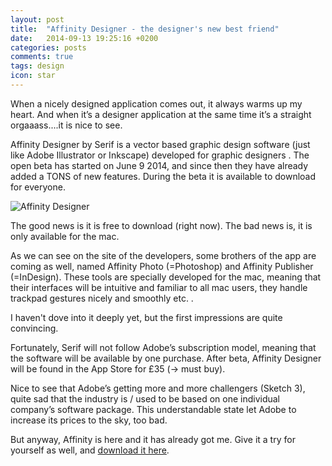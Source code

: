 ```yaml
---
layout: post
title:  "Affinity Designer - the designer's new best friend"
date:   2014-09-13 19:25:16 +0200
categories: posts
comments: true
tags: design
icon: star
---
```

When a nicely designed application comes out, it always warms up my heart. And when it’s a designer application at the same time it’s a straight orgaaass....it is nice to see.

Affinity Designer by Serif  is a vector based graphic design software (just like Adobe Illustrator or Inkscape) developed for graphic designers . The open beta has started on June 9 2014, and since  then they have already added a TONS of new features. During the beta it is available to download for everyone.

![Affinity Designer](http://forums.macrumors.com/attachments/integrated-jpg.477236/ "Affinity Designer")

The good news is it is free to download (right now).
The bad news is, it is only available for the mac.

As we can see on the site of the developers, some brothers of the app are coming as well, named Affinity Photo (=Photoshop) and Affinity Publisher (=InDesign). These tools are specially developed for the mac, meaning that their interfaces will be intuitive and familiar to all mac users, they handle trackpad gestures nicely and smoothly etc. .

I haven't dove into it deeply yet, but the first impressions are quite convincing.

Fortunately, Serif will not follow Adobe’s subscription model, meaning that the software will be available by one purchase.
After beta, Affinity Designer will be found in the App Store for £35 (-> must buy).

Nice to see that Adobe’s getting more and more challengers (Sketch 3), quite sad that the industry is / used to be based on one individual company’s software package. This understandable state let Adobe to increase its prices to the sky, too bad.

But anyway, Affinity is here and it has already got me. Give it a try for yourself as well, and [download it here](https://affinity.serif.com/).
